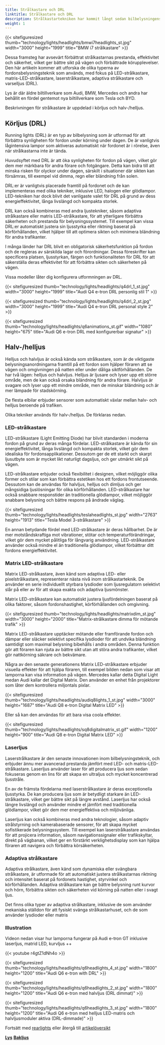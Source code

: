 ```yaml
---
title: Strålkastare och DRL
linktitle: Strålkastare och DRL
description: Strålkastartekniken har kommit långt sedan bilbelysningens tidiga dagar, från grundläggande glödlampor till sofistikerade LED-, matris-LED- och laserstrålkastare.
weight: 1
---
```

<!-- markdownlint-disable MD033 -->
{{< sitefiguresized thumb="technology/lights/headlights/bmwi7headlights_st.jpg" width="3000" height="1999" title="BMW i7 strålkastare" >}}

Dessa framsteg har avsevärt förbättrat strålkastarnas prestanda, effektivitet och säkerhet, vilket ger bättre sikt på vägen och förbättrade körupplevelser. Den här artikeln kommer att utforska de olika typerna av fordonsbelysningsteknik som används, med fokus på LED-strålkastare, matris-LED-strålkastare, laserstrålkastare, adaptiva strålkastare och varselljus (DRL).

Lys är där äldre biltillverkare som Audi, BMW, Mercedes och andra har behållit en fördel gentemot nya biltillverkare som Tesla och BYD.

Beskrivningen för strålkastare är uppdelad i körljus och halv-/helljus.

## Körljus (DRL)

Running lights (DRL) är en typ av bilbelysning som är utformad för att förbättra synligheten för fordon under körning under dagen. De är vanligtvis lågintensiva lampor som aktiveras automatiskt när fordonet är i rörelse, även när strålkastarna inte är tända.

Huvudsyftet med DRL är att öka synligheten för fordon på vägen, vilket gör dem mer märkbara för andra förare och fotgängare. Detta kan bidra till att minska risken för olyckor under dagen, särskilt i situationer där sikten kan försämras, till exempel vid dimma, regn eller bländning från solen.

DRL:er är vanligtvis placerade framtill på fordonet och de kan implementeras med olika tekniker, inklusive LED, halogen eller glödlampor. LED-tekniken har dock blivit det vanligaste valet för DRL på grund av dess energieffektivitet, långa livslängd och kompakta storlek.

DRL kan också kombineras med andra ljustekniker, såsom adaptiva strålkastare eller matris LED-strålkastare, för att ytterligare förbättra säkerheten och prestanda för belysningssystemet. Till exempel kan vissa DRL:er automatiskt justera sin ljusstyrka eller riktning baserat på körförhållanden, vilket hjälper till att optimera sikten och minimera bländning för andra trafikanter.

I många länder har DRL blivit en obligatorisk säkerhetsfunktion på fordon och de regleras av särskilda lagar och förordningar. Dessa föreskrifter kan specificera platsen, ljusstyrkan, färgen och funktionaliteten för DRL för att säkerställa deras effektivitet för att förbättra sikten och säkerheten på vägen.

Vissa modeller låter dig konfigurera utformningen av DRL.

{{< sitefiguresized thumb="technology/lights/headlights/q4drl_1_st.jpg" width="3000" height="1999" title="Audi Q4 e-tron DRL personlig stil 1" >}}

{{< sitefiguresized thumb="technology/lights/headlights/q4drl_2_st.jpg" width="3000" height="1999" title="Audi Q4 e-tron DRL personal style 2" >}}

{{< sitefiguresized thumb="technology/lights/headlights/q6animations_st.gif" width="1080" height="675" title="Audi Q6 e-tron DRL med konfigurerbar signatur" >}}

## Halv-/helljus

Helljus och halvljus är också kända som strålkastare, som är de viktigaste belysningsanordningarna framtill på ett fordon som hjälper föraren att se vägen och omgivningen på natten eller under dåliga siktförhållanden. De har två lägen: helljus och halvljus. Helljus är ljusare och lyser upp ett större område, men de kan också orsaka bländning för andra förare. Halvljus är svagare och lyser upp ett mindre område, men de minskar bländning och är mer lämpade för stadskörning.

De flesta elbilar erbjuder sensorer som automatiskt växlar mellan halv- och helljus beroende på trafiken.

Olika tekniker används för halv-/helljus. De förklaras nedan.

### LED-strålkastare

LED-strålkastare (Light Emitting Diode) har blivit standarden i moderna fordon på grund av deras många fördelar. LED-strålkastare är kända för sin energieffektivitet, långa livslängd och kompakta storlek, vilket gör dem idealiska för fordonsapplikationer. Dessutom ger de ett starkt och skarpt ljusutbyte som är mycket likt naturligt dagsljus, och ger utmärkt sikt på vägen.

LED-strålkastare erbjuder också flexibilitet i designen, vilket möjliggör olika former och stilar som kan förbättra estetiken hos ett fordons frontutseende. Dessutom kan de användas för halvljus, helljus och dimljus och ger mångsidiga ljuslösningar för olika körförhållanden. LED-strålkastare har också snabbare responstider än traditionella glödlampor, vilket möjliggör snabbare belysning och bättre respons på ändrade väglag.

{{< sitefiguresized thumb="technology/lights/headlights/teslaheadlights_st.jpg" width="2763" height="1913" title="Tesla Model 3-strålkastare" >}}

En annan betydande fördel med LED-strålkastare är deras hållbarhet. De är mer motståndskraftiga mot vibrationer, stötar och temperaturförändringar, vilket gör dem mycket pålitliga för långvarig användning. LED-strålkastare använder också mindre el än traditionella glödlampor, vilket förbättrar ditt fordons energieffektivitet.
### Matrix LED-strålkastare

Matrix LED-strålkastare, även känd som adaptiva LED- eller pixelstrålkastare, representerar nästa nivå inom strålkastarteknik. De använder en serie individuellt styrbara lysdioder som ljusregulatorn selektivt slår på eller av för att skapa exakta och adaptiva ljusmönster.

Matrix LED-strålkastare kan automatiskt justera ljusfördelningen baserat på olika faktorer, såsom fordonshastighet, körförhållanden och omgivning.

{{< sitefiguresized thumb="technology/lights/headlights/matrixdim_st.jpg" width="3000" height="2000" title="Matrix-strålkastare dimma för mötande trafik" >}}

Matrix LED-strålkastare upptäcker mötande eller framförande fordon och dämpar eller släcker selektivt specifika lysdioder för att undvika bländning samtidigt som maximal belysning bibehålls i andra områden. Denna funktion gör att föraren kan njuta av bättre sikt utan att störa andra trafikanter, vilket gör nattkörning säkrare och bekvämare.

Några av den senaste generationens Matrix LED-strålkastare erbjuder visuella effekter för att hjälpa föraren, till exempel bilden nedan som visar att lamporna kan visa information på vägen. Mercedes kallar detta Digital Light medan Audi kallar det Digital Matrix. Den använder en enhet från projektorer som låter dem kontrollera miljontals pixlar.

{{< sitefiguresized thumb="technology/lights/headlights/audiq8lights_1_st.jpg" width="3000" height="1687" title="Audi Q8 e-tron Digital Matrix LED" >}}

Eller så kan den användas för att bara visa coola effekter.

{{< sitefiguresized thumb="technology/lights/headlights/sq8digitalmatrix_st.gif" width="1200" height="900" title="Audi Q8 e-tron Digital Matrix LED" >}}

### Laserljus

Laserstrålkastare är den senaste innovationen inom bilbelysningsteknik, och erbjuder ännu mer avancerad prestanda jämfört med LED- och matris-LED-strålkastare. Laserljus använder laser för att producera ljus som sedan fokuseras genom en lins för att skapa en ultraljus och mycket koncentrerad ljusstråle.

En av de främsta fördelarna med laserstrålkastare är deras exceptionella ljusstyrka. De kan producera ljus som är betydligt starkare än LED-strålkastare, vilket ger bättre sikt på längre avstånd. Laserljus har också längre livslängd och använder mindre el jämfört med traditionella glödlampor, vilket gör dem mer energieffektiva och miljövänliga.

Laserljus kan också kombineras med andra teknologier, såsom adaptiv strålstyrning och kamerabaserade sensorer, för att skapa mycket sofistikerade belysningssystem. Till exempel kan laserstrålkastare användas för att projicera information, såsom navigationssignaler eller trafikskyltar, direkt på vägbanan, vilket ger en förstärkt verklighetsdisplay som kan hjälpa föraren att navigera och förbättra körsäkerheten.

### Adaptiva strålkastare

Adaptiva strålkastare, även känd som dynamiska eller svängbara strålkastare, är utformade för att automatiskt justera strålkastarnas riktning och intensitet baserat på fordonets hastighet, styrvinkel och körförhållanden. Adaptiva strålkastare kan ge bättre belysning runt kurvor och hörn, förbättra sikten och säkerheten vid körning på natten eller i svagt ljus.

Det finns olika typer av adaptiva strålkastare, inklusive de som använder mekaniska ställdon för att fysiskt svänga strålkastarhuset, och de som använder lysdioder eller matris

### Illustration

Videon nedan visar hur lamporna fungerar på Audi e-tron GT inklusive laserljus, matrid LED, kurvljus ++

{{< youtube r4gtZ1dNh4o >}}

{{< sitefiguresized thumb="technology/lights/headlights/q6headlights_4_st.jpg" width="1800" height="1200" title="Audi Q6 e-tron with DRL" >}}

{{< sitefiguresized thumb="technology/lights/headlights/q6headlights_2_st.jpg" width="1800" height="1200" title="Audi Q6 e-tron med halvljus (DRL dimmat)" >}}

{{< sitefiguresized thumb="technology/lights/headlights/q6headlights_3_st.jpg" width="1800" height="1200" title="Audi Q6 e-tron med helljus LED-matris och halvljusmoduler aktiva (DRL-dimmade)" >}}

Fortsätt med [rearlights](../rearlights/) eller återgå till [artikelöversikt](../)


<div class="mt-3 mb-3">
    <a href="../" class="text-decoration-none text-black"><strong><i class="bi-arrow-left"></i> Lys</strong></a>
    <a href="../rearlights/" class="text-decoration-none text-black float-end"><strong>Bakljus<i class="bi-arrow-right"></i></strong></a>
</div>

